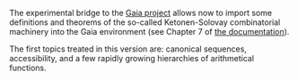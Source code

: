 The experimental bridge to the [Gaia project](https://github.com/coq-community/gaia) allows now to import some definitions and theorems of the so-called Ketonen-Solovay combinatorial machinery into the Gaia environment (see Chapter 7 of [the documentation](https://coq-community.org/hydra-battles/doc/hydras.pdf)).

The first topics treated in this version are: canonical sequences, accessibility, and a few rapidly growing hierarchies of arithmetical functions.



